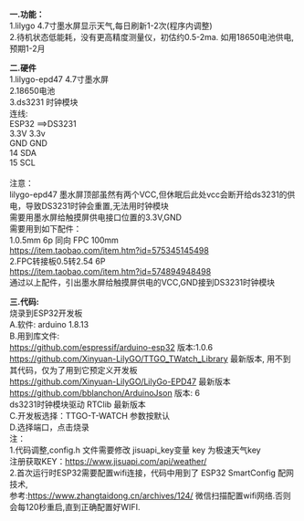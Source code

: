 <b>一.功能：</b> <br/>
1.lilygo 4.7寸墨水屏显示天气,每日刷新1-2次(程序内调整)   <br/> 
2.待机状态低能耗，没有更高精度测量仪，初估约0.5-2ma. 如用18650电池供电,预期1-2月 <br/>

   
<b>二.硬件</b>  <br/>
1.lilygo-epd47 4.7寸墨水屏 <br/>
2.18650电池 <br/>
3.ds3231 时钟模块 <br/>
连线: <br/>
ESP32 ==>DS3231 <br/>
3.3V 3.3v <br/>
GND GND <br/>
14 SDA <br/>
15 SCL <br/>
 <br/>
注意： <br/>
lilygo-epd47 墨水屏顶部虽然有两个VCC,但休眠后此处vcc会断开给ds3231的供电，导致DS3231时钟会重置,无法用时钟模块 <br/>
需要用墨水屏给触摸屏供电接口位置的3.3V,GND <br/>
需要用到如下配件： <br/>
1.0.5mm 6p 同向 FPC 100mm <br/>
   https://item.taobao.com/item.htm?id=575345145498 <br/>
2.FPC转接板0.5转2.54 6P <br/>
   https://item.taobao.com/item.htm?id=574894948498 <br/>
通过以上配件，引出墨水屏给触摸屏供电的VCC,GND接到DS3231时钟模块 <br/>


<b>三.代码:</b><br/>
烧录到ESP32开发板<br/>
A.软件: arduino 1.8.13<br/>
B.用到库文件:<br/>
https://github.com/espressif/arduino-esp32 版本:1.0.6<br/>
https://github.com/Xinyuan-LilyGO/TTGO_TWatch_Library 最新版本, 用不到其代码，仅为了用到它预定义开发板<br/>
https://github.com/Xinyuan-LilyGO/LilyGo-EPD47 最新版本<br/>
https://github.com/bblanchon/ArduinoJson 版本: 6<br/>
ds3231时钟模块驱动 RTClib 最新版本<br/>
C.开发板选择：TTGO-T-WATCH 参数按默认<br/>
D.选择端口，点击烧录<br/>
注：<br/>
1.代码调整,config.h 文件需要修改 jisuapi_key变量 key 为极速天气key <br/>
注册获取KEY：https://www.jisuapi.com/api/weather/<br/>
2.首次运行时ESP32需要配置wifi连接，代码中用到了 ESP32 SmartConfig 配网技术,<br/>
参考:https://www.zhangtaidong.cn/archives/124/ 微信扫描配置wifi网络.否则会每120秒重启,直到正确配置好WIFI.<br/>

